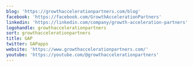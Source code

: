 ```yaml
---
blog: 'https://growthaccelerationpartners.com/blog'
facebook: 'https://facebook.com/GrowthAccelerationPartners'
linkedin: 'https://linkedin.com/company/growth-acceleration-partners'
logohandle: growthaccelerationpartners
sort: growthaccelerationpartners
title: GAP
twitter: GAPapps
website: 'https://www.growthaccelerationpartners.com/'
youtube: 'https://youtube.com/@growthaccelerationpartners'
---
```

